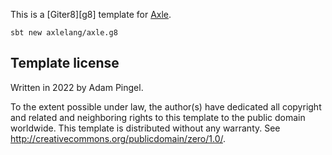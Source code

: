 This is a [Giter8][g8] template for [Axle][axle].

```
sbt new axlelang/axle.g8
```

Template license
----------------
Written in 2022 by Adam Pingel.

To the extent possible under law, the author(s) have dedicated all copyright and related
and neighboring rights to this template to the public domain worldwide.
This template is distributed without any warranty. See <http://creativecommons.org/publicdomain/zero/1.0/>.

[axle]: https://axle-lang.org/
